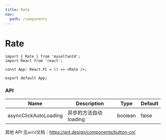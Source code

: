 ```yaml
---
title: Rate
nav:
  path: /components
---
```


# Rate

```tsx
import { Rate } from 'myselfantd';
import React from 'react';

const App: React.FC = () => <Rate />;

export default App;
```

### API

| Name                  | Description            | Type    | Default |
| --------------------- | ---------------------- | ------- | ------- |
| asyncClickAutoLoading | 异步的方法自动 loading | boolean | false   |

其他 API 见`antd`文档：https://ant.design/components/button-cn/
